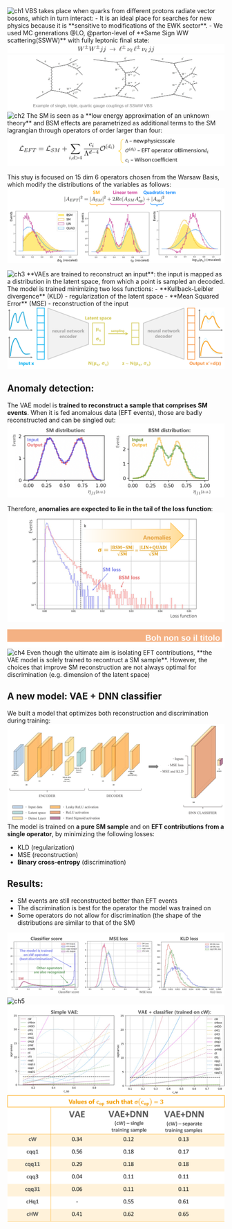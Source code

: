 <img src="./docs/assets/images/ch1" alt="ch1"> 
VBS takes place when quarks from different protons radiate vector bosons, which in turn interact:
- It is an ideal place for searches for new physics because it is **sensitive to modifications of the EWK sector**.
- We used MC generations @LO, @parton-level of **Same Sign WW scattering(SSWW)** with fully leptonic final state:

<img src="./docs/assets/images/ssww.png" alt="ssww">
<img src="./docs/assets/images/feynman.svg" alt="feynman">

<img src="./docs/assets/images/ch2" alt="ch2"> 
The SM is seen as a **low energy approximation of an unknown theory** and BSM effects are parametrized as additional terms to the SM lagrangian through operators of order larger than four:

<img src="./docs/assets/images/LEFT.svg" alt="LEFT">

This stuy is focused on 15 dim 6 operators chosen from the Warsaw Basis, which modify the distributions of the variables as follows:
<img src="./docs/assets/images/EFTcontrib.png" alt="EFTcontrib">


<img src="./docs/assets/images/ch3" alt="ch3"> 
**VAEs are trained to reconstruct an input**: the input is mapped as a distribution in the latent space, from which a point is sampled an decoded.  
The model is trained minimizing two loss functions:
- **Kullback-Leibler divergence** (KLD) - regularization of the latent space
- **Mean Squared Error** (MSE) - reconstruction of the input

<img src="./docs/assets/images/vae_mechanism.png" alt="vae_mechanism">

## Anomaly detection:
The VAE model is **trained to reconstruct a sample that comprises SM events**. When it is fed anomalous data (EFT events), those are badly reconstructed and can be singled out:
<img src="./docs/assets/images/inout.png" alt="inout">

Therefore, **anomalies are expected to lie in the tail of the loss function**:
<img src="./docs/assets/images/lossAD.png" alt="lossAD">

<img src="./docs/assets/images/chapter_boh.svg" alt="ch3">

<img src="./docs/assets/images/ch4" alt="ch4"> 
Even though the ultimate aim is isolating EFT contributions, **the VAE model is solely trained to recontruct a SM sample**. However, the choices that improve SM reconstruction are not always optimal for discrimination (e.g. dimension of the latent space)

## A new model: VAE + DNN classifier
We built a model that optimizes both reconstruction and discrimination during training:
<img src="./docs/assets/images/full_model.png" alt="full_model">  
The model is trained on **a pure SM sample** and on **EFT contributions from a single operator**, by minimizing the following losses:
- KLD (regularization)
- MSE (reconstruction)
- **Binary cross-entropy** (discrimination)

## Results:
- SM events are still reconstructed better than EFT events 
- The discrimination is best for the operator the model was trained on
- Some operators do not allow for discrimination (the shape of the distributions are similar to that of the SM)
     
<img src="./docs/assets/images/out_result.png" alt="out_result"> 

<img src="./docs/assets/images/ch5" alt="ch5"> 
<img src="./docs/assets/images/sigmamax.png" alt="sigmamax"> 
<img src="./docs/assets/images/cop.png" alt="cop"> 

